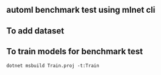 ## automl benchmark test using mlnet cli

## To add dataset

## To train models for benchmark test
`dotnet msbuild Train.proj -t:Train`